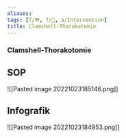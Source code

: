 ```yaml
---
aliases: 
tags: [f/⛑️, f/🔪, a/Intervention]
title: Clamshell-Thorakotomie
---
```

### Clamshell-Thorakotomie

## SOP
![[Pasted image 20221023185146.png]]
## Infografik
![[Pasted image 20221023184953.png]]